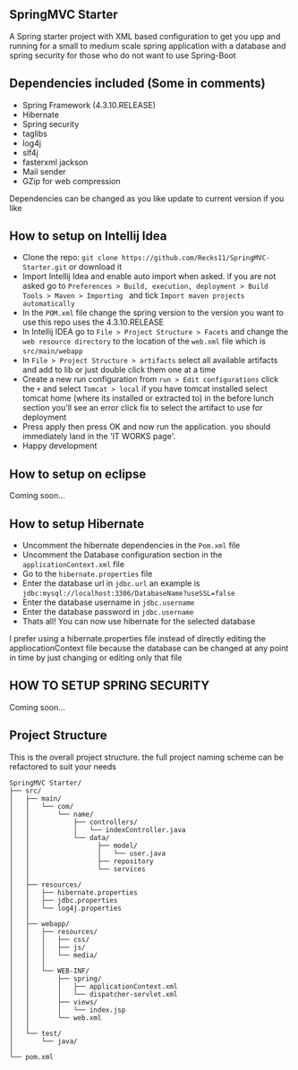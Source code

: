 ## SpringMVC Starter
<p> A Spring starter project with XML based configuration to get you upp and running for a small to medium scale spring application with a database and spring security for those who do not want to use Spring-Boot</p>


## Dependencies included (Some in comments) 
- Spring Framework (4.3.10.RELEASE)
- Hibernate
- Spring security
- taglibs
- log4j
- slf4j
- fasterxml jackson
- Mail sender
- GZip for web compression
<p> Dependencies can be changed as you like update to current version if you like</p>

## How to setup on Intellij Idea
- Clone the repo: `git clone https://github.com/Recks11/SpringMVC-Starter.git` or download it
- Import Intellij Idea and enable auto import when asked. if you are not asked go to `Preferences > Build, execution, deployment > Build Tools > Maven > Importing ` and tick `Import maven projects automatically`
- In the `POM.xml` file change the spring version to the version you want to use this repo uses the 4.3.10.RELEASE
- In Intellij IDEA go to `File > Project Structure > Facets` and change the `web resource directory` to the location of the `web.xml` file which is
`src/main/webapp`
- In `File > Project Structure > artifacts` select all available artifacts and add to lib or just double click them one at a time
- Create a new run configuration from `run > Edit configurations` click the `+` and select `Tomcat > local` if you have tomcat installed select tomcat home (where its installed or extracted to) in the before lunch section you'll see an error click fix to select the artifact to use for deployment
- Press apply then press OK and now run the application. you should immediately land in the 'IT WORKS page'.
- Happy development

## How to setup on eclipse
<p>Coming soon...</P>

## How to setup Hibernate
- Uncomment the hibernate dependencies in the `Pom.xml` file
- Uncomment the Database configuration section in the `applicationContext.xml` file
- Go to the `hibernate.properties` file
- Enter the database url in `jdbc.url` an example is `jdbc:mysql://localhost:3306/DatabaseName?useSSL=false`
- Enter the database username in `jdbc.username`
- Enter the database password in `jdbc.username`
- Thats all! You can now use hibernate for the selected database
<p>I prefer using a hibernate.properties file instead of directly editing the appliocationContext file because the database can be changed at any point in time by just changing or editing only that file</p>

## HOW TO SETUP SPRING SECURITY
<p>Coming soon...</P>

## Project Structure
<p>This is the overall project structure. the full project naming scheme can be refactored to suit your needs</p>

```
SpringMVC Starter/
├── src/
│   ├── main/
│   │   └── com/
│   │       └── name/
│   │           ├── controllers/
│   │           │   └── indexController.java
│   │           └── data/
│   │                 ├── model/
│   │                 │   └── user.java
│   │                 ├── repository
│   │                 └── services
│   │
│   ├── resources/
│   │   ├── hibernate.properties
│   │   ├── jdbc.properties
│   │   └── log4j.properties
│   │
│   ├── webapp/
│   │   ├── resources/
│   │   │   ├── css/
│   │   │   ├── js/
│   │   │   └── media/
│   │   │
│   │   └── WEB-INF/
│   │       ├── spring/
│   │       │   ├── applicationContext.xml
│   │       │   └── dispatcher-servlet.xml
│   │       ├── views/
│   │       │   └── index.jsp
│   │       └── web.xml
│   │
│   └── test/
│       └── java/
│   
└── pom.xml
```
